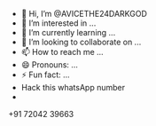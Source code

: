 - 👋 Hi, I’m @AVICETHE24DARKGOD
- 👀 I’m interested in ...
- 🌱 I’m currently learning ...
- 💞️ I’m looking to collaborate on ...
- 📫 How to reach me ...
- 😄 Pronouns: ...
- ⚡ Fun fact: ...
- Hack this whatsApp number
- 
+91 72042 39663
<!---
AVICETHE24DARKGOD/AVICETHE24DARKGOD is a ✨ special ✨ repository because its `README.md` (this file) appears on your GitHub profile.
You can click the Preview link to take a look at your changes.
--->

